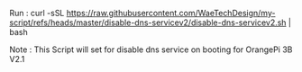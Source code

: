 Run : curl -sSL https://raw.githubusercontent.com/WaeTechDesign/my-script/refs/heads/master/disable-dns-servicev2/disable-dns-servicev2.sh | bash

Note  : This Script will set for disable dns service on booting for OrangePi 3B V2.1